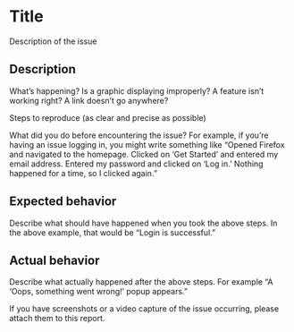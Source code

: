 # Title

Description of the issue

## Description

What’s happening? Is a graphic displaying improperly? A feature isn’t working right? A link doesn’t go anywhere?

Steps to reproduce (as clear and precise as possible)

What did you do before encountering the issue? For example, if you’re having an issue logging in, you might write something like “Opened Firefox and navigated to the homepage. Clicked on ‘Get Started’ and entered my email address. Entered my password and clicked on ‘Log in.’ Nothing happened for a time, so I clicked again.”

## Expected behavior

Describe what should have happened when you took the above steps. In the above example, that would be “Login is successful.”

## Actual behavior

Describe what actually happened after the above steps. For example “A ‘Oops, something went wrong!’ popup appears.”

If you have screenshots or a video capture of the issue occurring, please attach them to this report.
